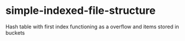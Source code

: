 # simple-indexed-file-structure
Hash table with first index functioning as a overflow and items stored in buckets
